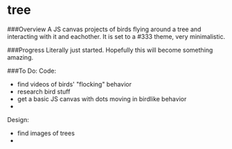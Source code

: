 # tree

###Overview
A JS canvas projects of birds flying around a tree and interacting with it and eachother. It is set to a #333 theme, 
very minimalistic.

###Progress
Literally just started. Hopefully this will become something amazing.

###To Do:
Code:
- find videos of birds' "flocking" behavior
- research bird stuff
- get a basic JS canvas with dots moving in birdlike behavior
- 
Design: 
- find images of trees
- 
